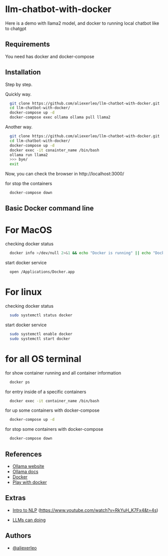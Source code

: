 # llm-chatbot-with-docker
Here is a demo with llama2 model, and docker to running local chatbot like to chatgpt

## Requirements

You need has docker and docker-compose

## Installation

Step by step.

Quickly way.
```bash
  git clone https://github.com/aliexerleo/llm-chatbot-with-docker.git
  cd llm-chatbot-with-docker/
  docker-compose up -d
  docker-compose exec ollama ollama pull llama2
```

Another way.
```bash
  git clone https://github.com/aliexerleo/llm-chatbot-with-docker.git
  cd llm-chatbot-with-docker/
  docker-compose up -d
  docker exec -it conainter_name /bin/bash
  ollama run llama2
  >>> bye/
  exit
```

Now, you can check the browser in http://localhost:3000/

for stop the containers

```bash
  docker-compose down
```
## Basic Docker command line

# For MacOS
checking docker status
```bash
  docker info >/dev/null 2>&1 && echo "Docker is running" || echo "Docker is not running"
```
start docker service
```bash
  open /Applications/Docker.app
```
# For linux
checking docker status
```bash
  sudo systemctl status docker
```

start docker service
```bash
  sudo systemctl enable docker
  sudo systemctl start docker
```
# for all OS terminal
for show container running and all container information
```bash
  docker ps
```
for entry inside of a specific containers
```bash
  docker exec -it container_name /bin/bash
```
for up some containers with docker-compose
```bash
  docker-compose up -d
```
for stop some containers with docker-compose
```bash
  docker-compose down
```

## References

 - [Ollama website](https://ollama.com/)
 - [Ollama docs](https://github.com/ollama/ollama/blob/main/docs/modelfile.md#valid-parameters-and-values)
 - [Docker](https://www.docker.com/products/docker-desktop/?_gl=1*1s706q5*_ga*NDg0MTcyMzE5LjE3MTM5MjMxMDM.*_ga_XJWPQMJYHQ*MTcxNTI4NDA4NS4xMS4xLjE3MTUyODQzOTcuMzYuMC4w)
 - [Play with docker]( https://www.docker.com/play-with-docker/)


## Extras

- [Intro to NLP](https://www.youtube.com/watch?v=Tg1MjMIVArc) (https://www.youtube.com/watch?v=RkYuH_K7Fx4&t=4s)

- [LLMs can doing](https://www.youtube.com/watch?v=uK3tDlzbcTI&t=72s)


## Authors

- [@aliexerleo](https://github.com/aliexerleo)
